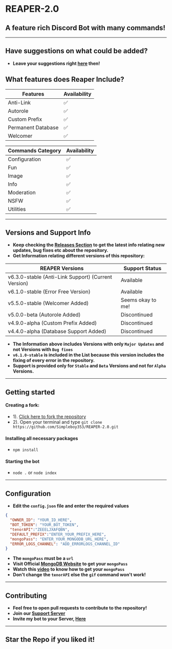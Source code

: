 #               REAPER-2.0

## A feature rich Discord Bot with many commands!

---
## Have suggestions on what could be added?
- **Leave your suggestions right [here](https://github.com/Simpleboy353/REAPER-2.0/issues/15) then!**

## What features does Reaper Include?

| Features             | Availability |
| -------------------- | ------------ |
| Anti-Link            |     ✅       |
| Autorole             |     ✅       |
| Custom Prefix        |     ✅       |
| Permanent Database   |     ✅       |
| Welcomer             |     ✅       |

| Commands Category      | Availability |
| ---------------------- | ------------ |
| Configuration          |     ✅       |
| Fun                    |     ✅       |
| Image                  |     ✅       |
| Info                   |     ✅       |
| Moderation             |     ✅       |
| NSFW                   |     ✅       |
| Utilities              |     ✅       |

---

## Versions and Support Info
- **Keep checking the [Releases Section](https://github.com/Simpleboy353/REAPER-2.0/releases) to get the latest info relating new updates, bug fixes etc about the repository.**
- **Get Information relating different versions of this repository:**

|              REAPER Versions                           | Support Status |
| ------------------------------------------------------ | -------------- |
| v6.3.0-stable (Anti-Link Support) (Current Version)    |       Available       
| v6.1.0-stable (Error Free Version)                     |       Available       |
| v5.5.0-stable (Welcomer Added)                         |       Seems okay to me!       |
| v5.0.0-beta (Autorole Added)                           |       Discontinued       |
| v4.9.0-alpha (Custom Prefix Added)                     |       Discontinued       |
| v4.4.0-alpha (Database Support Added)                  |       Discontinued       |

- **The Information above includes Versions with only `Major Updates` and not Versions with `Bug fixes`**
- **`v6.1.0-stable` is included in the List because this version includes the fixing of every error in the repository.**
- **Support is provided only for `Stable` and `Beta` Versions and not for `Alpha` Versions.**

---

## Getting started
#### Creating a fork:
- 1). [Click here to fork the repository](https://github.com/Simpleboy353/REAPER-2.0)
- 2). Open your terminal and type `git clone https://github.com/Simpleboy353/REAPER-2.0.git`
#### Installing all necessary packages
- `npm install`
#### Starting the bot
- `node .` or `node index` 

---

## Configuration
- **Edit the `config.json` file and enter the  required values**
```json
{
  "OWNER_ID": "YOUR_ID_HERE",
  "BOT_TOKEN": "YOUR_BOT_TOKEN",
  "tenorAPI":"ZEEELJXAFQBN",
  "DEFAULT_PREFIX":"ENTER_YOUR_PREFIX_HERE",
  "mongoPass": "ENTER_YOUR_MONGODB_URL_HERE",
  "ERROR_LOGS_CHANNEL": "ADD_ERRORLOGS_CHANNEL_ID"
}
```
- **The `mongoPass` must be a `url`**
- **Visit Official [MongoDB Website](https://mongodb.com) to get your `mongoPass`**
- **Watch this [video](https://youtu.be/pf-8KA8td88) to know how to get your `mongoPass`**
- **Don't change the `tenorAPI` else the `gif` command won't work!**

---

## Contributing
- **Feel free to open pull requests to contribute to the repository!**
- **Join our [Support Server](https://infinitybot.tk/support)**
- **Invite my bot to your Server, [Here](https://infinitybot.tk/invite)**

---

## Star the Repo if you liked it!
